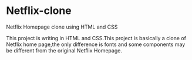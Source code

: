 # Netflix-clone
Netflix Homepage clone using HTML and CSS

This project is writing in HTML and CSS.This project is basically a clone of Netflix home page,the only difference is fonts and some components may be different from the original Netflix Homepage.
